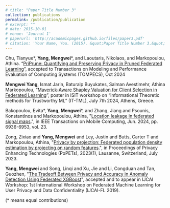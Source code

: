 ```yaml
---
# title: "Paper Title Number 3"
collection: publications
permalink: /publication/publication
# excerpt: "" 
# date: 2015-10-01
# venue: 'Journal 1'
# paperurl: 'http://academicpages.github.io/files/paper3.pdf'
# citation: 'Your Name, You. (2015). &quot;Paper Title Number 3.&quot; <i>Journal 1</i>. 1(3).'
---
```



<!-- Publications
============ -->

Chu, Tianyue\*, **Yang, Mengwei**\*, and Laoutaris, Nikolaos, and Markopoulou, Athina. “[PriPrune: Quantifying and Preserving Privacy in Pruned Federated Learning](https://arxiv.org/pdf/2310.19958.pdf)”, accepted to Transactions on Modeling and Performance Evaluation of Computing Systems (TOMPECS), Oct 2024

**Mengwei Yang**, Ismat Jarin, Baturalp Buyukates, Salman Avestimehr, Athina Markopoulou, “[Maverick-Aware Shapley Valuation for Client Selection in Federated Learning](https://arxiv.org/pdf/2405.12590)”, poster in ISIT workshop on “Informational Theoretic methods for Trustworthy ML” (IT-TML), July 7th 2024, Athens, Greece.

Bakopoulou, Evita\*, **Yang, Mengwei**\*, and Zhang, Jiang and Psounis, Konstantinos and Markopoulou, Athina, "[Location leakage in federated signal maps](https://ieeexplore.ieee.org/abstract/document/10315165).", in IEEE Transactions on Mobile Computing, Jun. 2024, pp. 6936-6953, vol. 23.

Zong, Zixiao and **Yang, Mengwei** and Ley, Justin and Butts, Carter T and Markopoulou, Athina, "[Privacy by projection: Federated population density estimation by projecting on random features](https://petsymposium.org/popets/2023/popets-2023-0019.pdf).", in Proceedings of Privacy Enhancing Technologies (PoPETs), 2023(1), Lausanne, Switzerland, July 2023.

**Yang, Mengwei** and Song, Linqi and Xu, Jie and Li, Congduan and Tan, Guozhen, "[The Tradeoff Between Privacy and Accuracy in Anomaly Detection Using Federated XGBoost](https://arxiv.org/pdf/1907.07157.pdf)", accepted and to appear in IJCAI Workshop: 1st International Workshop on Federated Machine Learning for User Privacy and Data Confidentiality (IJCAI-FL 2019).

(* means equal contributions)